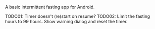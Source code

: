 A basic intermittent fasting app for Android.

TODO01: Timer doesn't (re)start on resume?
TODO02: Limit the fasting hours to 99 hours. Show warning dialog and reset the timer.
